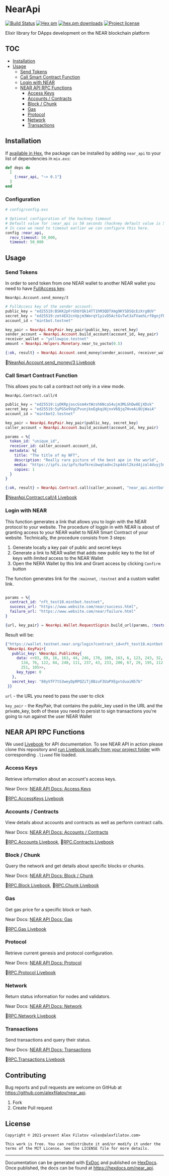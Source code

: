 # NearApi 
[![Build Status](https://github.com/alexfilatov/near_api/workflows/CI/badge.svg?branch=main)](https://github.com/alexfilatov/near_api/actions?query=workflow%3ACI) 
[![Hex pm](https://img.shields.io/hexpm/v/near_api.svg?style=flat)](https://hex.pm/packages/near_api) 
[![hex.pm downloads](https://img.shields.io/hexpm/dt/near_api.svg?style=flat)](https://hex.pm/packages/near_api)
[![Project license](https://img.shields.io/badge/license-MIT-blue.svg)](https://opensource.org/licenses/MIT)

Elixir library for DApps development on the NEAR blockchain platform

## TOC

- [Installation](#installation)
- [Usage](#usage)
   - [Send Tokens](#send-tokens)
   - [Call Smart Contract Function](#call-smart-contract-function)
   - [Login with NEAR](#login-with-near)
   - [NEAR API RPC Functions](#near-api-rpc-functions)
     - [Access Keys](#access-keys)
     - [Accounts / Contracts](#accounts--contracts)
     - [Block / Chunk](#block--chunk)
     - [Gas](#gas)
     - [Protocol](#protocol)
     - [Network](#network)
     - [Transactions](#transactions)
    
## Installation

If [available in Hex](https://hex.pm/docs/publish), the package can be
installed by adding `near_api` to your list of dependencies in
`mix.exs`:

``` elixir
def deps do
  [
    {:near_api, "~> 0.1"}
  ]
end
```

### Configuration

```elixir
# config/config.exs

# Optional configuration of the hackney timeout
# Default value for :near_api is 50 seconds (hackney default value is 5 seconds)
# In case we need to timeout earlier we can configure this here.
config :near_api,
  recv_timeout: 50_000,  
  timeout: 50_000  
``` 

## Usage

### Send Tokens

In order to send token from one NEAR wallet to another NEAR wallet you need to have [FullAccess key](https://docs.near.org/docs/videos/accounts-keys#part-2---generating-and-adding-a-key-2fa-and-the-multisig-contract).

`NearApi.Account.send_money/3`

```elixir
# FullAccess key of the sender account:
public_key = "ed25519:BSKK2pFrGhbYQk14TT1hM3QDTXmg9KYSDSQcEzXrg8UV"
secret_key = "ed25519:zet4EX2cnVpjm3WorqY1yivD5ActGvTwt3aTVaehLrf8gnjFRBfFcta4DBxyLSRhj5RETvmWgJswvA7AaKiwb1P"
account_id = "mintbot.testnet"

key_pair = NearApi.KeyPair.key_pair(public_key, secret_key)
sender_account = NearApi.Account.build_account(account_id, key_pair)
receiver_wallet = "yellowpie.testnet"
amount = NearApi.Helpers.Monetary.near_to_yocto(0.5)

{:ok, result} = NearApi.Account.send_money(sender_account, receiver_wallet, amount)
```

📕[NearApi.Account.send_money/3 Livebook](https://github.com/alexfilatov/near_api/blob/main/notebooks/near_api/account.livemd)

### Call Smart Contract Function

This allows you to call a contract not only in a view mode.

`NearApi.Contract.call/4`

```elixir
public_key = "ed25519:iyDKRpjoscGsm4xtWzsh6NcaS4ujm3MLGhDw8EjXDsk"
secret_key = "ed25519:5yPGSe9VgCPvunjkoEgkqiNjnxV6Qjq7HveAi8UjWaiA"
account_id = "mintbot2.testnet"

key_pair = NearApi.KeyPair.key_pair(public_key, secret_key)
caller_account = NearApi.Account.build_account(account_id, key_pair)

params = %{
  token_id: "unique_id",
  receiver_id: caller_account.account_id,
  metadata: %{
    title: "The title of my NFT",
    description: "Really rare picture of the best ape in the world",
    media: "https://ipfs.io/ipfs/bafkreibwqtadnc2sp4dsl2kzd4jzal4dvyj5mlzs2ajsg6dmxlkuv5a65e",
    copies: 1
  }
}

{:ok, result} = NearApi.Contract.call(caller_account, "near_api.mintbot2.testnet", "nft_mint", params)

```

📕[NearApi.Contract.call/4 Livebook](https://github.com/alexfilatov/near_api/blob/main/notebooks/near_api/contract.livemd)


### Login with NEAR

This function generates a link that allows you to login with the NEAR protocol to your website.
The procedure of loggin in with NEAR is about of granting access to your NEAR wallet to NEAR Smart Contract of your website.
Technically, the procedure consists from 3 steps:
1. Generate locally a key pair of public and secret keys
2. Generate a link to NEAR wallet that adds new public key to the list of keys with _limited_ access to the NEAR Wallet
3. Open the NERA Wallet by this link and Grant access by clicking `Confirm` button

The function generates link for the `:mainnet`, `:testnet` and a custom wallet link.

```elixir

params = %{
  contract_id: "nft_test10.mintbot.testnet",
  success_url: "https://www.website.com/near/success.html",
  failure_url: "https://www.website.com/near/failure.html"
}

{url, key_pair} = NearApi.Wallet.RequestSignin.build_url(params, :testnet)

```
Result will be:
```elixir
{"https://wallet.testnet.near.org/login?contract_id=nft_test10.mintbot.testnet&failure_url=https%3A%2F%2Fwww.website.com%2Fnear%2Ffailure.html&public_key=7HPgkkjUj5FDXUF5aD1Xuc5tXcDVL1RA4TyufYuaei3S&success_url=https%3A%2F%2Fwww.website.com%2Fnear%2Fsuccess.html",
 %NearApi.KeyPair{
   public_key: %NearApi.PublicKey{
     data: <<93, 89, 16, 163, 44, 246, 170, 100, 163, 6, 123, 243, 32, 158, 119,
       134, 76, 122, 84, 240, 111, 237, 43, 233, 200, 67, 29, 195, 112, 118,
       251, 105>>,
     key_type: 0
   },
   secret_key: "88yVfF7tS3weyDpRPQZiTj8BzuF3UaPXEgvtduaiN57b"
 }}
```

`url` - the URL you need to pass the user to click

`key_pair` - the KeyPair, that contains the public_key used in the URL and the private_key, both of these you need to persist to sign transactions you're going to run against the user NEAR Wallet


## NEAR API RPC Functions

We used [Livebook](https://github.com/livebook-dev/livebook) for API documentation.
To see NEAR API in action please clone this repository and [run Livebook locally from your project folder](https://github.com/livebook-dev/livebook#escript) with corresponding `.livemd` file loaded. 

### Access Keys

Retrieve information about an account's access keys.

Near Docs: <a target="_blank" href="https://docs.near.org/docs/api/rpc/access-keys">NEAR API Docs: Access Keys</a>

📕[RPC.AccessKeys Livebook](https://github.com/alexfilatov/near_api/blob/main/notebooks/near_api/rpc/access_keys.livemd)

### Accounts / Contracts

View details about accounts and contracts as well as perform contract
calls.

Near Docs: <a target="_blank" href="https://docs.near.org/docs/api/rpc/contracts">NEAR API Docs: Accounts / Contracts</a>

📕[RPC.Accounts Livebook](https://github.com/alexfilatov/near_api/blob/main/notebooks/near_api/rpc/accounts.livemd),
📕[RPC.Contracts Livebook](https://github.com/alexfilatov/near_api/blob/main/notebooks/near_api/rpc/contracts.livemd)

### Block / Chunk 

Query the network and get details about specific blocks or chunks.

Near Docs: <a target="_blank" href="https://docs.near.org/docs/api/rpc/block-chunk">NEAR API Docs: Block / Chunk</a>

📕[RPC.Block Livebook](https://github.com/alexfilatov/near_api/blob/main/notebooks/near_api/rpc/block.livemd),
📕[RPC.Chunk Livebook](https://github.com/alexfilatov/near_api/blob/main/notebooks/near_api/rpc/chunk.livemd)

### Gas  

Get gas price for a specific block or hash.

Near Docs: <a target="_blank" href="https://docs.near.org/docs/api/rpc/gas">NEAR API Docs: Gas</a>

📕[RPC.Gas Livebook](https://github.com/alexfilatov/near_api/blob/main/notebooks/near_api/rpc/gas.livemd)

### Protocol

Retrieve current genesis and protocol configuration.

Near Docs: <a target="_blank" href="https://docs.near.org/docs/api/rpc/protocol">NEAR API Docs: Protocol</a>

📕[RPC.Protocol Livebook](https://github.com/alexfilatov/near_api/blob/main/notebooks/near_api/rpc/protocol.livemd)

### Network

Return status information for nodes and validators.

Near Docs: <a target="_blank" href="https://docs.near.org/docs/api/rpc/network">NEAR API Docs: Network</a>

📕[RPC.Network Livebook](https://github.com/alexfilatov/near_api/blob/main/notebooks/near_api/rpc/network.livemd)

### Transactions

Send transactions and query their status.

Near Docs: <a target="_blank" href="https://docs.near.org/docs/api/rpc/transactions">NEAR API Docs: Transactions</a>

📕[RPC.Transactions Livebook](https://github.com/alexfilatov/near_api/blob/main/notebooks/near_api/rpc/transactions.livemd)


## Contributing

Bug reports and pull requests are welcome on GitHub at https://github.com/alexfilatov/near_api.

1. Fork
2. Create Pull request

## License

    Copyright © 2021-present Alex Filatov <alex@alexfilatov.com>

    This work is free. You can redistribute it and/or modify it under the
    terms of the MIT License. See the LICENSE file for more details.

---

Documentation can be generated with [ExDoc](https://github.com/elixir-lang/ex_doc) and published on [HexDocs](https://hexdocs.pm). Once published, the docs can be found at <https://hexdocs.pm/near_api>.
